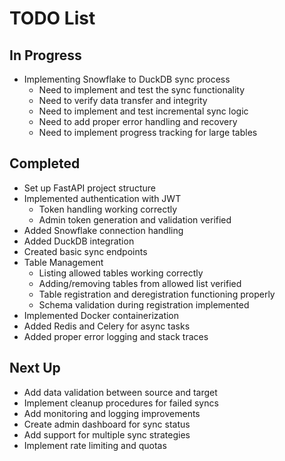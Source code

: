 # TODO List

## In Progress
- Implementing Snowflake to DuckDB sync process
  - Need to implement and test the sync functionality
  - Need to verify data transfer and integrity
  - Need to implement and test incremental sync logic
  - Need to add proper error handling and recovery
  - Need to implement progress tracking for large tables

## Completed
- Set up FastAPI project structure
- Implemented authentication with JWT
  - Token handling working correctly
  - Admin token generation and validation verified
- Added Snowflake connection handling
- Added DuckDB integration
- Created basic sync endpoints
- Table Management
  - Listing allowed tables working correctly
  - Adding/removing tables from allowed list verified
  - Table registration and deregistration functioning properly
  - Schema validation during registration implemented
- Implemented Docker containerization
- Added Redis and Celery for async tasks
- Added proper error logging and stack traces

## Next Up
- Add data validation between source and target
- Implement cleanup procedures for failed syncs
- Add monitoring and logging improvements
- Create admin dashboard for sync status
- Add support for multiple sync strategies
- Implement rate limiting and quotas 